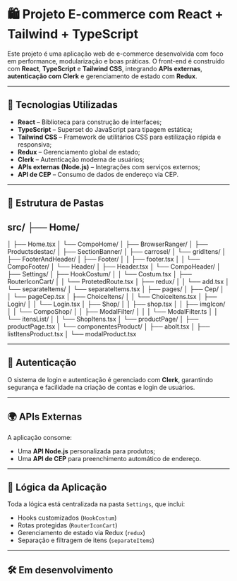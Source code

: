 # 🛍️ Projeto E-commerce com React + Tailwind + TypeScript

Este projeto é uma aplicação web de e-commerce desenvolvida com foco em performance, modularização e boas práticas. O front-end é construído com **React**, **TypeScript** e **Tailwind CSS**, integrando **APIs externas**, **autenticação com Clerk** e gerenciamento de estado com **Redux**.

---

## 🚀 Tecnologias Utilizadas

- **React** – Biblioteca para construção de interfaces;
- **TypeScript** – Superset do JavaScript para tipagem estática;
- **Tailwind CSS** – Framework de utilitários CSS para estilização rápida e responsiva;
- **Redux** – Gerenciamento global de estado;
- **Clerk** – Autenticação moderna de usuários;
- **APIs externas (Node.js)** – Integrações com serviços externos;
- **API de CEP** – Consumo de dados de endereço via CEP.

---

## 🧱 Estrutura de Pastas
src/
├── Home/
---
│   ├── Home.tsx
│   └── CompoHome/
│       ├── BrowserRanger/
│       ├── Productsdestac/
│       ├── SectionBanner/
│       ├── carrosel/
│       └── gridItens/
│
├── FooterAndHeader/
│   ├── Footer/
│   │   ├── footer.tsx
│   │   └── CompoFooter/
│   └── Header/
│       ├── Header.tsx
│       └── CompoHeader/
│
├── Settings/
│   ├── HookCostum/
│   │   └── Costum.tsx
│   ├── RouterIconCart/
│   │   └── ProtetedRoute.tsx
│   ├── redux/
│   │   └── add.tsx
│   └── separateItems/
│       └── separateItems.tsx
│
├── pages/
│   ├── Cep/
│   │   └── pageCep.tsx
│   ├── ChoiceItens/
│   │   └── Choiceitens.tsx
│   ├── Login/
│   │   └── Login.tsx
│   ├── Shop/
│   │   ├── shop.tsx
│   │   ├── imgIcon/
│   │   └── CompoShop/
│   │       ├── ModalFilter/
│   │       │   └── ModalFilter.ts
│   │       └── itensList/
│   │           └── ShopItens.tsx
│   └── productPage/
│       ├── productPage.tsx
│       └── componentesProduct/
│           ├── abolt.tsx
│           ├── listItensProduct.tsx
│           └── modalProduct.tsx



---

## 🔐 Autenticação

O sistema de login e autenticação é gerenciado com **Clerk**, garantindo segurança e facilidade na criação de contas e login de usuários.

---

## 🌍 APIs Externas

A aplicação consome:
- Uma **API Node.js** personalizada para produtos;
- Uma **API de CEP** para preenchimento automático de endereço.

---

## 🧠 Lógica da Aplicação

Toda a lógica está centralizada na pasta `Settings`, que inclui:
- Hooks customizados (`HookCostum`)
- Rotas protegidas (`RouterIconCart`)
- Gerenciamento de estado via Redux (`redux`)
- Separação e filtragem de itens (`separateItems`)

---

## 🛠️ Em desenvolvimento
